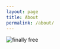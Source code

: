 ```yaml
---
layout: page
title: About
permalink: /about/
---
```


![finally free](https://www.dropbox.com/sc/dvqrfttczv7iol7/AADYfK4DV_DXP2HH9g_Z1Pr_a/0?dl=1)